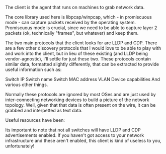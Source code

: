 The client is the agent that runs on machines to grab network data. 

The core library used here is libpcap/winpcap, which - in promiscuous mode - can capture packets received by the operating system. Promiscuous mode is crucial, since we need to be able to capture layer 2 packets (ok, technically "frames", but whatever) and keep them.

The two main protocols that the client looks for are LLDP and CDP. There are a few other discovery protocols that I would love to be able to play with and work into the client, but in lieu of these existing (and LLDP being vendor-agnostic), I'll settle for just these two. These protocols contain similar data, formatted slightly differently, that can be extracted to provide useful information such as:

Switch IP
Switch name
Switch MAC address
VLAN
Device capabilities
And various other things.

Normally these protocols are ignored by most OSes and are just used by inter-connecting networking devices to build a picture of the network topology. Well, given that that data is often present on the wire, it can be grabbed and interpetted as text data. 

Useful resources have been:


Its important to note that not all switches will have LLDP and CDP advertisements enabled. If you haven't got access to your network infrastructure and these aren't enabled, this client is kind of useless to you, unfortunately!
